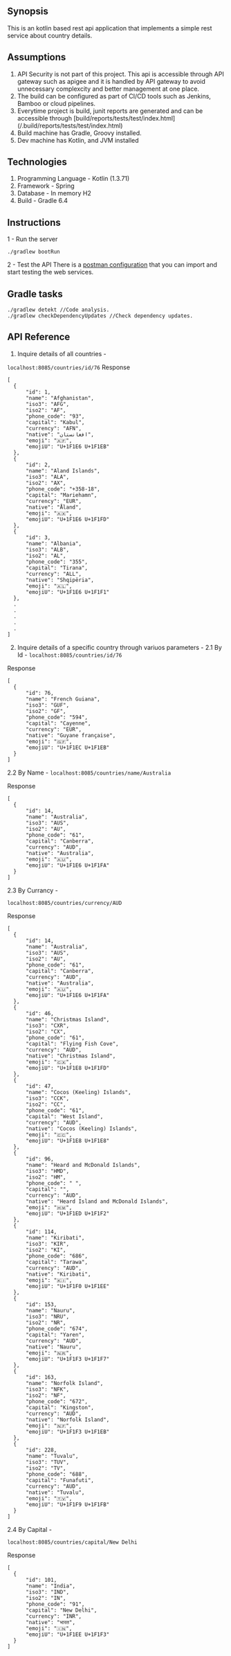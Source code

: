## Synopsis
This is an kotlin based rest api application that implements a simple rest service about country details.

## Assumptions
1. API Security is not part of this project. This api is accessible through API gateway such as apigee and it is handled by API gateway to avoid unnecessary complexcity and better management at one place.
2. The build can be configured as part of CI/CD tools such as Jenkins, Bamboo or cloud pipelines.
3. Everytime project is build, junit reports are generated and can be accessible through [build/reports/tests/test/index.html] (/.build/reports/tests/test/index.html)
4. Build machine has Gradle, Groovy installed.
5. Dev machine has Kotlin, and JVM installed

## Technologies
  1. Programming Language - Kotlin (1.3.71)
  2. Framework - Spring
  3. Database - In memory H2
  4. Build - Gradle 6.4

## Instructions
1 - Run the server
```
./gradlew bootRun
```
2 - Test the API
There is a [postman configuration](./doc/postman/MobileAPI.postman_collection.json)
 that you can import and start testing the web services.
 
## Gradle tasks
```
./gradlew detekt //Code analysis.
./gradlew checkDependencyUpdates //Check dependency updates.
```

## API Reference
1. Inquire details of all countries - 

  ``` localhost:8085/countries/id/76 ```
  Response
 
  ```
 [
    {
        "id": 1,
        "name": "Afghanistan",
        "iso3": "AFG",
        "iso2": "AF",
        "phone_code": "93",
        "capital": "Kabul",
        "currency": "AFN",
        "native": "افغانستان",
        "emoji": "🇦🇫",
        "emojiU": "U+1F1E6 U+1F1EB"
    },
    {
        "id": 2,
        "name": "Aland Islands",
        "iso3": "ALA",
        "iso2": "AX",
        "phone_code": "+358-18",
        "capital": "Mariehamn",
        "currency": "EUR",
        "native": "Åland",
        "emoji": "🇦🇽",
        "emojiU": "U+1F1E6 U+1F1FD"
    },
    {
        "id": 3,
        "name": "Albania",
        "iso3": "ALB",
        "iso2": "AL",
        "phone_code": "355",
        "capital": "Tirana",
        "currency": "ALL",
        "native": "Shqipëria",
        "emoji": "🇦🇱",
        "emojiU": "U+1F1E6 U+1F1F1"
    },
    .
    .
    .
    .
    .
 ]
  ```
  
2. Inquire details of a specific country through variuos parameters - 
  2.1 By Id - 
  ``` localhost:8085/countries/id/76 ```
  
 Response
 
  ```
  [
    {
        "id": 76,
        "name": "French Guiana",
        "iso3": "GUF",
        "iso2": "GF",
        "phone_code": "594",
        "capital": "Cayenne",
        "currency": "EUR",
        "native": "Guyane française",
        "emoji": "🇬🇫",
        "emojiU": "U+1F1EC U+1F1EB"
    }
]
  ```
  2.2 By Name - 
  ``` localhost:8085/countries/name/Australia ```
 
 Response
 
  ```
  [
    {
        "id": 14,
        "name": "Australia",
        "iso3": "AUS",
        "iso2": "AU",
        "phone_code": "61",
        "capital": "Canberra",
        "currency": "AUD",
        "native": "Australia",
        "emoji": "🇦🇺",
        "emojiU": "U+1F1E6 U+1F1FA"
    }
]
  ```
  2.3 By Currancy - 
  ```
  localhost:8085/countries/currency/AUD
  ```
 Response
 
  ```
 [
    {
        "id": 14,
        "name": "Australia",
        "iso3": "AUS",
        "iso2": "AU",
        "phone_code": "61",
        "capital": "Canberra",
        "currency": "AUD",
        "native": "Australia",
        "emoji": "🇦🇺",
        "emojiU": "U+1F1E6 U+1F1FA"
    },
    {
        "id": 46,
        "name": "Christmas Island",
        "iso3": "CXR",
        "iso2": "CX",
        "phone_code": "61",
        "capital": "Flying Fish Cove",
        "currency": "AUD",
        "native": "Christmas Island",
        "emoji": "🇨🇽",
        "emojiU": "U+1F1E8 U+1F1FD"
    },
    {
        "id": 47,
        "name": "Cocos (Keeling) Islands",
        "iso3": "CCK",
        "iso2": "CC",
        "phone_code": "61",
        "capital": "West Island",
        "currency": "AUD",
        "native": "Cocos (Keeling) Islands",
        "emoji": "🇨🇨",
        "emojiU": "U+1F1E8 U+1F1E8"
    },
    {
        "id": 96,
        "name": "Heard and McDonald Islands",
        "iso3": "HMD",
        "iso2": "HM",
        "phone_code": " ",
        "capital": "",
        "currency": "AUD",
        "native": "Heard Island and McDonald Islands",
        "emoji": "🇭🇲",
        "emojiU": "U+1F1ED U+1F1F2"
    },
    {
        "id": 114,
        "name": "Kiribati",
        "iso3": "KIR",
        "iso2": "KI",
        "phone_code": "686",
        "capital": "Tarawa",
        "currency": "AUD",
        "native": "Kiribati",
        "emoji": "🇰🇮",
        "emojiU": "U+1F1F0 U+1F1EE"
    },
    {
        "id": 153,
        "name": "Nauru",
        "iso3": "NRU",
        "iso2": "NR",
        "phone_code": "674",
        "capital": "Yaren",
        "currency": "AUD",
        "native": "Nauru",
        "emoji": "🇳🇷",
        "emojiU": "U+1F1F3 U+1F1F7"
    },
    {
        "id": 163,
        "name": "Norfolk Island",
        "iso3": "NFK",
        "iso2": "NF",
        "phone_code": "672",
        "capital": "Kingston",
        "currency": "AUD",
        "native": "Norfolk Island",
        "emoji": "🇳🇫",
        "emojiU": "U+1F1F3 U+1F1EB"
    },
    {
        "id": 228,
        "name": "Tuvalu",
        "iso3": "TUV",
        "iso2": "TV",
        "phone_code": "688",
        "capital": "Funafuti",
        "currency": "AUD",
        "native": "Tuvalu",
        "emoji": "🇹🇻",
        "emojiU": "U+1F1F9 U+1F1FB"
    }
]
  ```
  
  2.4 By Capital - 
  ```
  localhost:8085/countries/capital/New Delhi
  ```
 Response
 
  ```
 [
    {
        "id": 101,
        "name": "India",
        "iso3": "IND",
        "iso2": "IN",
        "phone_code": "91",
        "capital": "New Delhi",
        "currency": "INR",
        "native": "भारत",
        "emoji": "🇮🇳",
        "emojiU": "U+1F1EE U+1F1F3"
    }
]
  ```
